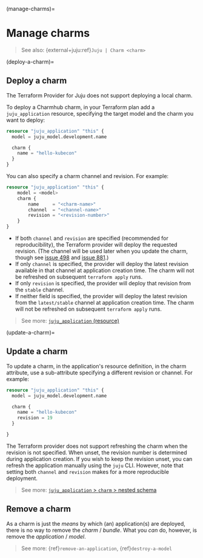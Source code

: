 (manage-charms)=
# Manage charms

> See also: {external+juju:ref}`Juju | Charm <charm>`

(deploy-a-charm)=
## Deploy a charm

The Terraform Provider for Juju does not support deploying a local charm.

To deploy a Charmhub charm, in your Terraform plan add a `juju_application` resource, specifying the target model and the charm you want to deploy:

```terraform
resource "juju_application" "this" {
  model = juju_model.development.name

  charm {
    name = "hello-kubecon"
  }
}
```

You can also specify a charm channel and revision. For example:


```terraform
resource "juju_application" "this" {
    model = <model>
    charm {
        name     = "<charm-name>"
        channel  = "<channel-name>"
        revision = "<revision-number>"
    }
}
```

- If both `channel` and `revision` are specified (recommended for reproducibility), the Terraform provider will deploy the requested revision. (The channel will be used later when you update the charm, though see [issue 498](https://github.com/juju/terraform-provider-juju/issues/498) and [issue 881](https://github.com/juju/terraform-provider-juju/issues/881).)
- If only `channel` is specified, the provider will deploy the latest revision available in that channel at application creation time. The charm will not be refreshed on subsequent `terraform apply` runs.
- If only `revision` is specified, the provider will deploy that revision from the `stable` channel.
- If neither field is specified, the provider will deploy the latest revision from the `latest/stable` channel at application creation time. The charm will not be refreshed on subsequent `terraform apply` runs.

> See more: [`juju_application` (resource)](../reference/terraform-provider//resources/application)


(update-a-charm)=
## Update a charm

To update a charm, in the application's resource definition, in the charm attribute, use a sub-attribute specifying a different revision or channel. For example:

```terraform
resource "juju_application" "this" {
  model = juju_model.development.name

  charm {
    name = "hello-kubecon"
    revision = 19
  }

}
```

The Terraform provider does not support refreshing the charm when the revision is not specified. When unset, the revision number is determined during application creation. If you wish to keep the revision unset, you can refresh the application manually using the `juju` CLI. However, note that setting both `channel` and `revision` makes for a more reproducible deployment.

> See more: [`juju_application` > `charm` > nested schema ](../reference/terraform-provider/resources/application)

## Remove a charm

As a charm is just the *means* by which (an) application(s) are deployed, there is no way to remove the *charm* / *bundle*. What you *can* do, however, is remove the *application* / *model*.

> See more: {ref}`remove-an-application`, {ref}`destroy-a-model`
